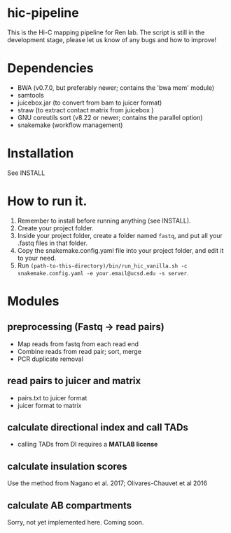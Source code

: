 # hic-pipeline
This is the Hi-C mapping pipeline for Ren lab. The script is still in the development stage, please let us know of any bugs and how to improve!

# Dependencies 
* BWA (v0.7.0, but preferably newer; contains the 'bwa mem' module)
* samtools 
* juicebox.jar (to convert from bam to juicer format)
* straw (to extract contact matrix from juicebox )
* GNU coreutils sort (v8.22 or newer; contains the parallel option) 
* snakemake (workflow management)

# Installation
See INSTALL

# How to run it.
1. Remember to install before running anything (see INSTALL).
2. Create your project folder. 
3. Inside your project folder, create a folder named `fastq`, and put all your .fastq files in that folder.  
4. Copy the snakemake.config.yaml file into your project folder, and edit it to your need. 
5. Run `(path-to-this-directory)/bin/run_hic_vanilla.sh -c snakemake.config.yaml -e your.email@ucsd.edu -s server`. 

# Modules
## preprocessing (Fastq -> read pairs)
* Map reads from fastq from each read end
* Combine reads from read pair; sort, merge
* PCR duplicate removal
## read pairs to juicer and matrix
* pairs.txt to juicer format
* juicer format to matrix
## calculate directional index and call TADs
* calling TADs from DI requires a **MATLAB license**
## calculate insulation scores
  Use the method from Nagano et al. 2017; Olivares-Chauvet et al 2016
## calculate AB compartments
  Sorry, not yet implemented here. Coming soon. 

